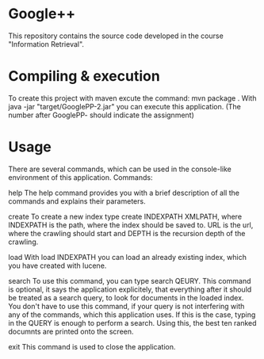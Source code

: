 Google++
=======

This repository contains the source code developed in the course "Information Retrieval".

Compiling & execution
==================================================================================================
To create this project with maven excute the command: mvn package .
With java -jar "target/GooglePP-2.jar" you can execute this application.
(The number after GooglePP- should indicate the assignment)


Usage
===================================================================================================
There are several commands, which can be used in the console-like environment of this application.
Commands:

help
	The help command provides you with a brief description of all the commands and explains their parameters.

create
	To create a new index type create INDEXPATH XMLPATH, where INDEXPATH is the path, where the
	index should be saved to. URL is the url, where the crawling should start and DEPTH is the recursion depth of the crawling.
	
load
	With load INDEXPATH you can load an already existing index, which you have created with lucene.

search
	To use this command, you can type search QEURY. This command is optional, it says the
	application explicitely, that everything after it should be treated as a search query,
	to look for documents in the loaded index. You don't have to use this command, if your query 
	is not interfering with any of the commands, which this application uses.
	If this is the case, typing in the QUERY is enough to perform a search.
	Using this, the best ten ranked documnts are printed onto the screen.
	
exit
	This command is used to close the application.
